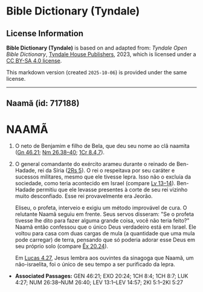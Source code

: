 # Bible Dictionary (Tyndale)

## License Information

**Bible Dictionary (Tyndale)** is based on and adapted from: _Tyndale Open Bible Dictionary_, [Tyndale House Publishers](https://tyndaleopenresources.com/), 2023, which is licensed under a [CC BY-SA 4.0 license](https://creativecommons.org/licenses/by-sa/4.0/legalcode.en).

This markdown version (created `2025-10-06`) is provided under the same license.



--------------------------------

## Naamã (id: 717188)

NAAMÃ
=====

1. O neto de Benjamim e filho de Bela, que deu seu nome ao clã naamita ([Gn 46\.21](https://ref.ly/Gen46:21); [Nm 26\.38–40](https://ref.ly/Num26:38-Num26:40); [1Cr 8\.4,7](https://ref.ly/1Chr8:4,1Chr8:7)).
2. O general comandante do exército arameu durante o reinado de Ben\-Hadade, rei da Síria ([2Rs 5](https://ref.ly/2Kgs5:1-2Kgs5:27)). O rei o respeitava por seu caráter e sucessos militares, mesmo que ele tivesse lepra. Isso não o excluía da sociedade, como teria acontecido em Israel (compare [Lv 13–14](https://ref.ly/Lev13:1-Lev14:57)). Ben\-Hadade permitiu que ele levasse presentes à corte de seu rei vizinho muito desconfiado. Esse rei provavelmente era Jeorão.

    Eliseu, o profeta, interveio e exigiu um método improvável de cura. O relutante Naamã seguiu em frente. Seus servos disseram: "Se o profeta tivesse lhe dito para fazer alguma grande coisa, você não teria feito?" Naamã então confessou que o único Deus verdadeiro está em Israel. Ele voltou para casa com duas cargas de mula (a quantidade que uma mula pode carregar) de terra, pensando que só poderia adorar esse Deus em seu próprio solo (compare [Êx 20\.24](https://ref.ly/Exod20:24)).

    Em [Lucas 4\.27](https://ref.ly/Luke4:27), Jesus lembra aos ouvintes da sinagoga que Naamã, um não\-israelita, foi o único de seu tempo a ser purificado da lepra.

* **Associated Passages:** GEN 46:21; EXO 20:24; 1CH 8:4; 1CH 8:7; LUK 4:27; NUM 26:38–NUM 26:40; LEV 13:1–LEV 14:57; 2KI 5:1–2KI 5:27

